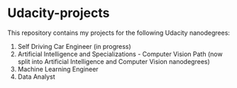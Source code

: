 # Udacity-projects
This repository contains my projects for the following Udacity nanodegrees:
  1. Self Driving Car Engineer (in progress)
  2. Artificial Intelligence and Specializations - Computer Vision Path (now split into Artificial Intelligence and Computer Vision nanodegrees)
  3. Machine Learning Engineer
  4. Data Analyst
